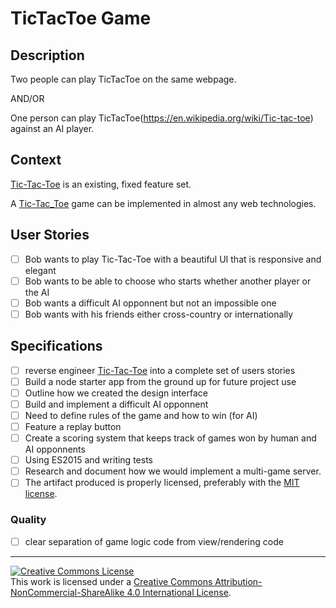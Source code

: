 # TicTacToe Game

## Description

Two people can play TicTacToe on the same webpage.

AND/OR

One person can play TicTacToe(https://en.wikipedia.org/wiki/Tic-tac-toe) against an AI player.

## Context

[Tic-Tac-Toe](https://en.wikipedia.org/wiki/Tic-tac-toe) is an existing, fixed feature set.

A [Tic-Tac_Toe](https://en.wikipedia.org/wiki/Go_(game)) game can be implemented in almost any web technologies.


## User Stories

- [ ] Bob wants to play Tic-Tac-Toe with a beautiful UI that is responsive and elegant
- [ ] Bob wants to be able to choose who starts whether another player or the AI
- [ ] Bob wants a difficult AI opponnent but not an impossible one
- [ ] Bob wants with his friends either cross-country or internationally

## Specifications

- [ ] reverse engineer [Tic-Tac-Toe](https://en.wikipedia.org/wiki/Tic-tac-toe) into a complete set of users stories
- [ ] Build a node starter app from the ground up for future project use
- [ ] Outline how we created the design interface
- [ ] Build and implement a difficult AI opponnent 
- [ ] Need to define rules of the game and how to win (for AI)
- [ ] Feature a replay button
- [ ] Create a scoring system that keeps track of games won by human and AI opponnents
- [ ] Using ES2015 and writing tests
- [ ] Research and document how we would implement a multi-game server.
- [ ] The artifact produced is properly licensed, preferably with the [MIT license][mit-license].

### Quality

- [ ] clear separation of game logic code from view/rendering code

---

<!-- LICENSE -->

<a rel="license" href="http://creativecommons.org/licenses/by-nc-sa/4.0/"><img alt="Creative Commons License" style="border-width:0" src="https://i.creativecommons.org/l/by-nc-sa/4.0/80x15.png" /></a>
<br />This work is licensed under a <a rel="license" href="http://creativecommons.org/licenses/by-nc-sa/4.0/">Creative Commons Attribution-NonCommercial-ShareAlike 4.0 International License</a>.

[mit-license]: https://opensource.org/licenses/MIT
